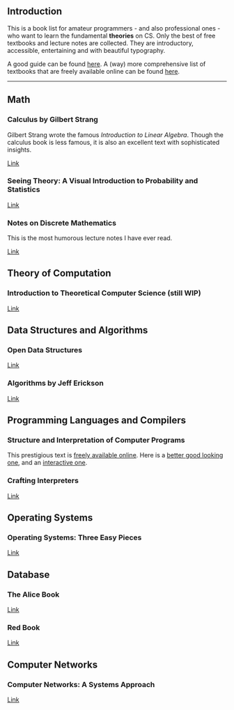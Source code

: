 ## Introduction

This is a book list for amateur programmers - and also professional ones - who want to learn the fundamental **theories** on CS. Only the best of free textbooks and lecture notes are collected. They are introductory, accessible, entertaining and with beautiful typography.

A good guide can be found [here](https://teachyourselfcs.com). A (way) more comprehensive list of textbooks that are freely available online can be found [here](https://csgordon.github.io/books.html).

------

## Math

### Calculus by Gilbert Strang

Gilbert Strang wrote the famous *Introduction to Linear Algebra*. Though the calculus book is less famous, it is also an excellent text with sophisticated insights.

[Link](https://ocw.mit.edu/resources/res-18-001-calculus-online-textbook-spring-2005/textbook/)

### Seeing Theory: A Visual Introduction to Probability and Statistics

[Link](https://seeing-theory.brown.edu/index.html)

### Notes on Discrete Mathematics

This is the most humorous lecture notes I have ever read.

[Link](https://www.cs.yale.edu/homes/aspnes/classes/202/notes.pdf)

## Theory of Computation

### Introduction to Theoretical Computer Science (still WIP)

[Link](https://introtcs.org/public/index.html)

## Data Structures and Algorithms

### Open Data Structures

[Link](http://opendatastructures.org)

### Algorithms by Jeff Erickson

[Link](http://jeffe.cs.illinois.edu/teaching/algorithms/)

## Programming Languages and Compilers

### Structure and Interpretation of Computer Programs

This prestigious text is [freely available online](https://mitpress.mit.edu/sites/default/files/sicp/full-text/book/book.html). Here is a [better good looking one](http://sarabander.github.io/sicp/), and an [interactive one](https://xuanji.appspot.com/isicp/).

### Crafting Interpreters

[Link](https://craftinginterpreters.com)

## Operating Systems

### Operating Systems: Three Easy Pieces

[Link](https://pages.cs.wisc.edu/~remzi/OSTEP/)

## Database

### The Alice Book

[Link](http://webdam.inria.fr/Alice/)

### Red Book

[Link](http://www.redbook.io)

## Computer Networks

### Computer Networks: A Systems Approach

[Link](https://book.systemsapproach.org)
